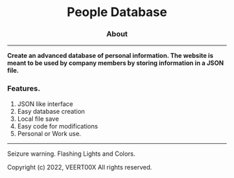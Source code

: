<h1 align="center"> People Database </h1>

<h3 align="center"> About </h3>

---

<b align="center"> Create an advanced database of personal information. The website is meant to be used by company members by storing information in a JSON file. </b>

<h3> Features. </h3>

  1. JSON like interface
  2. Easy database creation
  3. Local file save
  4. Easy code for modifications
  5. Personal or Work use.

---

Seizure warning.
Flashing Lights and Colors.

Copyright (c) 2022, VEERT00X All rights reserved.
